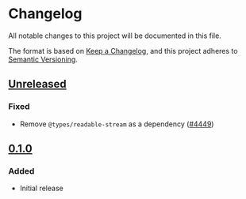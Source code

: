 # Changelog

All notable changes to this project will be documented in this file.

The format is based on [Keep a Changelog](https://keepachangelog.com/en/1.0.0/),
and this project adheres to [Semantic Versioning](https://semver.org/spec/v2.0.0.html).

## [Unreleased]

### Fixed

- Remove `@types/readable-stream` as a dependency ([#4449](https://github.com/MetaMask/core/pull/4449))

## [0.1.0]

### Added

- Initial release

[Unreleased]: https://github.com/MetaMask/core/compare/@metamask/notification-services-controller@0.1.0...HEAD
[0.1.0]: https://github.com/MetaMask/core/releases/tag/@metamask/notification-services-controller@0.1.0
